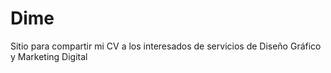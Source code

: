 # Dime
Sitio para compartir mi CV a los interesados de servicios de Diseño Gráfico y Marketing Digital
